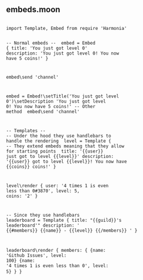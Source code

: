 
<h2>embeds.moon</h2>
<pre>
<code class="hljs moon">
import Template, Embed from <span class="hljs-global">require</span> <span class="hljs-string">'Harmonia'</span>

<span class="hljs-comment">-- Normal embeds --
</span>
embed = Embed {
  title: <span class="hljs-string">'You just got level 0'</span>
  description: <span class="hljs-string">'You just got level 0! You now have 5 coins!'</span>
}

embed\send <span class="hljs-string">'channel'</span>

embed = Embed!\setTitle(<span class="hljs-string">'You just got level 0'</span>)\setDescription <span class="hljs-string">'You just got level 0! You now have 5 coins!'</span> <span class="hljs-comment">-- Other method
</span>
embed\send <span class="hljs-string">'channel'</span>

<span class="hljs-comment">-- Templates --
</span>
<span class="hljs-comment">-- Under the hood they use handlebars to handle the rendering
</span>
level = Template { <span class="hljs-comment">-- They extend embeds meaning that they allow for starting points
</span>  title: <span class="hljs-string">'{{user}} just got to level {{level}}'</span>
  description: <span class="hljs-string">'{{user}} got to level {{level}}! You now have {{coins}} coins!'</span>
}

level\render {
  user: <span class="hljs-string">'4 times 1 is even less than 0#3870'</span>,
  level: <span class="hljs-number">5</span>,
  coins: <span class="hljs-string">'2'</span>
}

<span class="hljs-comment">-- Since they use handlebars
</span>
leaderboard = Template {
  title: <span class="hljs-string">"{{guild}}'s leaderboard'"</span>
  description: <span class="hljs-string">'
{{#members}}
{{name}} - {{level}}
{{/members}}
'</span>
}

leaderboard\render {
  members: {
    {name: <span class="hljs-string">'Github Issues'</span>, level: <span class="hljs-number">100</span>}
    {name: <span class="hljs-string">'4 times 1 is even less than 0'</span>, level: <span class="hljs-number">5</span>}
  }
}</code>
</pre>


